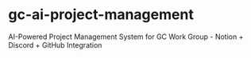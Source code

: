# gc-ai-project-management
AI-Powered Project Management System for GC Work Group - Notion + Discord + GitHub Integration
